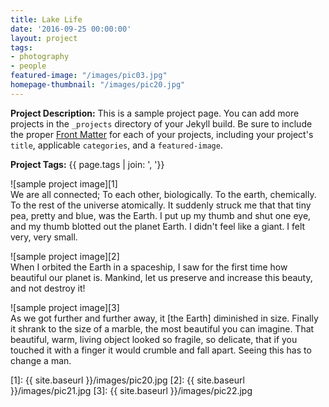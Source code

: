 ```yaml
---
title: Lake Life
date: '2016-09-25 00:00:00'
layout: project
tags:
- photography
- people
featured-image: "/images/pic03.jpg"
homepage-thumbnail: "/images/pic20.jpg"
---
```


**Project Description:** This is a sample project page. You can add more projects in the `_projects` directory of your Jekyll build. Be sure to include the proper [Front Matter](https://jekyllrb.com/docs/frontmatter/) for each of your projects, including your project's `title`, applicable `categories`, and a `featured-image`.

**Project Tags:** {{ page.tags | join: ', '}}

![sample project image][1]  
We are all connected; To each other, biologically. To the earth, chemically. To the rest of the universe atomically. It suddenly struck me that that tiny pea, pretty and blue, was the Earth. I put up my thumb and shut one eye, and my thumb blotted out the planet Earth. I didn't feel like a giant. I felt very, very small.

![sample project image][2]  
When I orbited the Earth in a spaceship, I saw for the first time how beautiful our planet is. Mankind, let us preserve and increase this beauty, and not destroy it!

![sample project image][3]  
As we got further and further away, it [the Earth] diminished in size. Finally it shrank to the size of a marble, the most beautiful you can imagine. That beautiful, warm, living object looked so fragile, so delicate, that if you touched it with a finger it would crumble and fall apart. Seeing this has to change a man.


<!-- Referenced Images -->
[1]: {{ site.baseurl }}/images/pic20.jpg
[2]: {{ site.baseurl }}/images/pic21.jpg
[3]: {{ site.baseurl }}/images/pic22.jpg
